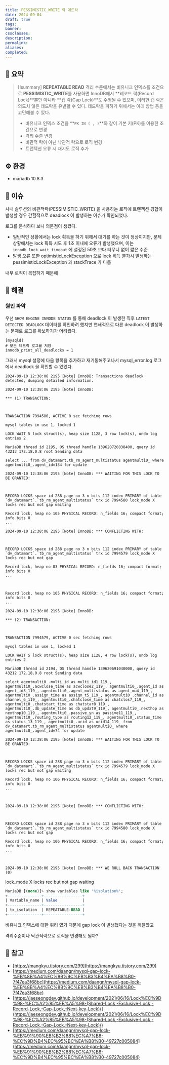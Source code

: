 ```yaml
---
title: PESSIMISTIC_WRITE 와 데드락
date: 2024-09-04
draft: true
tags:
banner:
cssclasses:
description:
permalink:
aliases:
completed:
---
```

## 📝 요약
> [!summary]
> **REPEATABLE READ** 격리 수준에서는 비유니크 인덱스를 조건으로 **PESSIMISTIC_WRITE**를 사용하면 InnoDB에서 **레코드 락(Record Lock)**뿐만 아니라 **갭 락(Gap Lock)**도 수행될 수 있으며, 이러한 갭 락은 의도치 않은 데드락을 유발할 수 있다.
> 데드락을 피하기 위해서는 아래 방법 등을 고민해볼 수 있다.
> - 비유니크 인덱스 조건을 **`PK IN ( , )`**와 같이 기본 키(PK)를 이용한 조건으로 변경
> - 격리 수준 변경
> - 비관적 락이 아닌 낙관적 락으로 로직 변경 
> - 트랜젝션 오류 시 재시도 로직 추가

## ⚙️ 환경
- mariadb 10.8.3
## 💬 이슈
사내 솔루션의 비관적락(PESSIMISTIC_WRITE) 을 사용하는 로직에 트랜젝션 경합이 발생할 경우 간헐적으로 deadlock 이 발생하는 이슈가 확인되었다.  

로그를 분석하다 보니 의문점이 생겼다.  
- 일반적인 상황에서는 lock 획득을 하기 위해서 대기를 하는 것이 정상이지만, 문제 상황에서는 lock 획득 시도 후 1초 이내에 오류가 발생했으며, 이는 `innodb_lock_wait_timeout` 에 설정된 50초 보다 터무니 없이 짧은 수준
- 발생 오류 또한 optimisticLockException 으로 lock 획득 불가시 발생하는 pessimisticLockException 과 stackTrace 가 다름

내부 로직이 복잡하기 때문에 


## 🧗 해결
### 원인 파악
우선 `SHOW ENGINE INNODB STATUS` 를 통해 deadlock 이 발생한 직후 `LATEST DETECTED DEADLOCK` 데이터를 확인하려 했지만 연쇄적으로 다른 deadlock 이 발생하는 문제로 로그를 확보하기가 어려웠다.  
```config
[mysqld]
# 모든 데드락 로그를 저장
innodb_print_all_deadlocks = 1
```

그래서 mysql 설정에 다음 항목을 추가하고 재기동해주고나서 mysql_error.log 로그에서 deadlock 을 확인할 수 있었다.

```
2024-09-10 12:38:06 2195 [Note] InnoDB: Transactions deadlock detected, dumping detailed information.

2024-09-10 12:38:06 2195 [Note] InnoDB:

*** (1) TRANSACTION:

  

TRANSACTION 7994580, ACTIVE 0 sec fetching rows

mysql tables in use 1, locked 1

LOCK WAIT 5 lock struct(s), heap size 1128, 3 row lock(s), undo log entries 2

MariaDB thread id 2195, OS thread handle 139620720838400, query id 43213 172.18.0.8 root Sending data

select ... from dv_datamart.tb_rm_agent_multistatus agentmulti0_ where agentmulti0_.agent_id=134 for update

2024-09-10 12:38:06 2195 [Note] InnoDB: *** WAITING FOR THIS LOCK TO BE GRANTED:

  

RECORD LOCKS space id 288 page no 3 n bits 112 index PRIMARY of table `dv_datamart`.`tb_rm_agent_multistatus` trx id 7994580 lock_mode X locks rec but not gap waiting

Record lock, heap no 105 PHYSICAL RECORD: n_fields 16; compact format; info bits 0
...

2024-09-10 12:38:06 2195 [Note] InnoDB: *** CONFLICTING WITH:

  

RECORD LOCKS space id 288 page no 3 n bits 112 index PRIMARY of table `dv_datamart`.`tb_rm_agent_multistatus` trx id 7994579 lock_mode X locks rec but not gap

Record lock, heap no 83 PHYSICAL RECORD: n_fields 16; compact format; info bits 0
...

  

Record lock, heap no 105 PHYSICAL RECORD: n_fields 16; compact format; info bits 0
...

2024-09-10 12:38:06 2195 [Note] InnoDB:

*** (2) TRANSACTION:

  

TRANSACTION 7994579, ACTIVE 0 sec fetching rows

mysql tables in use 1, locked 1

LOCK WAIT 5 lock struct(s), heap size 1128, 4 row lock(s), undo log entries 2

MariaDB thread id 2194, OS thread handle 139620691040000, query id 43212 172.18.0.8 root Sending data

select agentmulti0_.multi_id as multi_id1_119_, agentmulti0_.acwclose_time as acwclose2_119_, agentmulti0_.agent_id as agent_id3_119_, agentmulti0_.agent_multistatus as agent_mu4_119_, agentmulti0_.assign_time as assign_t5_119_, agentmulti0_.channel_id as channel_6_119_, agentmulti0_.chatclose_time as chatclos7_119_, agentmulti0_.chatstart_time as chatstar8_119_, agentmulti0_.db_update_time as db_updat9_119_, agentmulti0_.nexthop as nexthop10_119_, agentmulti0_.passive_yn as passive11_119_, agentmulti0_.routing_type as routing12_119_, agentmulti0_.status_time as status_13_119_, agentmulti0_.ucid as ucid14_119_ from dv_datamart.tb_rm_agent_multistatus agentmulti0_ where agentmulti0_.agent_id=74 for update

2024-09-10 12:38:06 2195 [Note] InnoDB: *** WAITING FOR THIS LOCK TO BE GRANTED:

  

RECORD LOCKS space id 288 page no 3 n bits 112 index PRIMARY of table `dv_datamart`.`tb_rm_agent_multistatus` trx id 7994579 lock_mode X locks rec but not gap waiting

Record lock, heap no 106 PHYSICAL RECORD: n_fields 16; compact format; info bits 0
...

  

2024-09-10 12:38:06 2195 [Note] InnoDB: *** CONFLICTING WITH:

  

RECORD LOCKS space id 288 page no 3 n bits 112 index PRIMARY of table `dv_datamart`.`tb_rm_agent_multistatus` trx id 7994580 lock_mode X locks rec but not gap

Record lock, heap no 106 PHYSICAL RECORD: n_fields 16; compact format; info bits 0
...

  

2024-09-10 12:38:06 2195 [Note] InnoDB: *** WE ROLL BACK TRANSACTION (0)

```

lock_mode X locks rec but not gap waiting

```sql
MariaDB [(none)]> show variables like '%isolation%';
+---------------+-----------------+
| Variable_name | Value           |
+---------------+-----------------+
| tx_isolation  | REPEATABLE-READ |
+---------------+-----------------+
```

비유니크 인덱스에 대한 쿼리 였기 때문에 gap lock 이 발생했다는 것을 깨달았고

격리수준이나 낙관적락으로 로직을 변경해도 될까?



## 🚀 참고
- [https://mangkyu.tistory.com/299](https://mangkyu.tistory.com/299)
- [https://medium.com/daangn/mysql-gap-lock-%EB%8B%A4%EC%8B%9C%EB%B3%B4%EA%B8%B0-7f47ea3f68bc](https://medium.com/daangn/mysql-gap-lock-%EB%8B%A4%EC%8B%9C%EB%B3%B4%EA%B8%B0-7f47ea3f68bc)
- [https://jaeseongdev.github.io/development/2021/06/16/Lock%EC%9D%98-%EC%A2%85%EB%A5%98-(Shared-Lock,-Exclusive-Lock,-Record-Lock,-Gap-Lock,-Next-key-Lock)/](https://jaeseongdev.github.io/development/2021/06/16/Lock%EC%9D%98-%EC%A2%85%EB%A5%98-(Shared-Lock,-Exclusive-Lock,-Record-Lock,-Gap-Lock,-Next-key-Lock)/)
- [https://medium.com/daangn/mysql-gap-lock-%EB%91%90%EB%B2%88%EC%A7%B8-%EC%9D%B4%EC%95%BC%EA%B8%B0-49727c005084](https://medium.com/daangn/mysql-gap-lock-%EB%91%90%EB%B2%88%EC%A7%B8-%EC%9D%B4%EC%95%BC%EA%B8%B0-49727c005084)